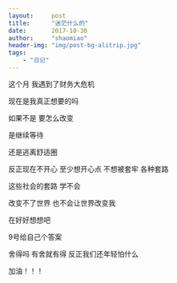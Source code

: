 ```yaml
---
layout:     post
title:      "迷茫什么的"
date:       2017-10-30
author:     "shaomiao"
header-img: "img/post-bg-alitrip.jpg"
tags:
    - "日记"
---
```


这个月 我遇到了财务大危机

现在是我真正想要的吗 

如果不是 要怎么改变

是继续等待

还是逃离舒适圈

反正现在不开心 至少想开心点 不想被套牢 各种套路

这些社会的套路 学不会

改变不了世界 也不会让世界改变我

在好好想想吧 

9号给自己个答案

舍得吗 有舍就有得 反正我们还年轻怕什么

加油！！！





